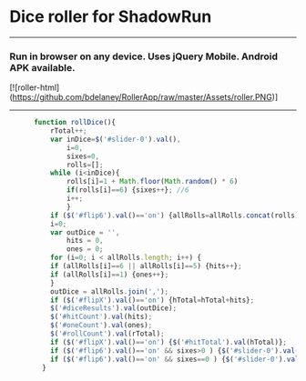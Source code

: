 # Dice roller for ShadowRun

---

### Run in browser on any device. Uses jQuery Mobile. Android APK available.


[![roller-html] (https://github.com/bdelaney/RollerApp/raw/master/Assets/roller.PNG)]

---

```javascript
      function rollDice(){
          rTotal++;
          var inDice=$('#slider-0').val(),
              i=0,
              sixes=0,
              rolls=[];
          while (i<inDice){
              rolls[i]=1 + Math.floor(Math.random() * 6)
              if(rolls[i]==6) {sixes++}; //6
              i++;
              }
          if ($('#flip6').val()=='on') {allRolls=allRolls.concat(rolls)} else {allRolls=rolls};
          i=0;
          var outDice = '',
              hits = 0,
              ones = 0;
          for (i=0; i < allRolls.length; i++) {
          if (allRolls[i]==6 || allRolls[i]==5) {hits++};
          if (allRolls[i]==1) {ones++};
          }
          outDice = allRolls.join(',');
          if ($('#flipX').val()=='on') {hTotal=hTotal+hits};
          $('#diceResults').val(outDice);
          $('#hitCount').val(hits);
          $('#oneCount').val(ones);
          $('#rollCount').val(rTotal);
          if ($('#flipX').val()=='on') {$('#hitTotal').val(hTotal)};
          if ($('#flip6').val()=='on' && sixes>0 ) {$('#slider-0').val(sixes).slider('disable')};   //6
          if ($('#flip6').val()=='on' && sixes==0 ) {$('#slider-0').val(0).slider('disable')};
        }
